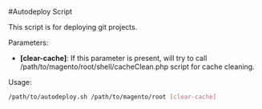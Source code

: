 #Autodeploy Script

This script is for deploying git projects.

Parameters:
* **[clear-cache]**: If this parameter is present, will try to call /path/to/magento/root/shell/cacheClean.php script for cache cleaning.

Usage:
```bash
/path/to/autodeploy.sh /path/to/magento/root [clear-cache]
```